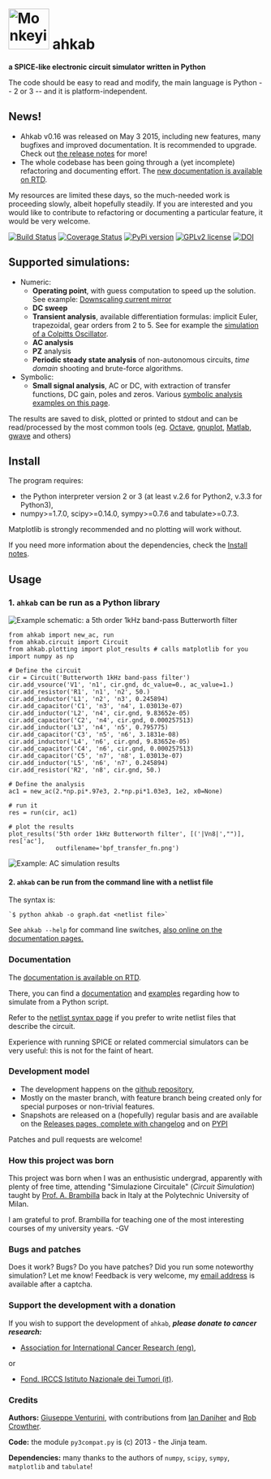 <img src="https://rawgithub.com/ahkab/ahkab/master/doc/images/logo_small.png" alt="Monkeying around" style="width: 80px;"/> ahkab
=================================================================================================================================

**a SPICE-like electronic circuit simulator written in Python**

The code should be easy to read and modify, the main language is Python -- 2 or 3 -- and it is platform-independent.

News!
-----

-   Ahkab v0.16 was released on May 3 2015, including new features, many bugfixes and improved documentation. It is recommended to upgrade. Check out [the release notes](https://github.com/ahkab/ahkab/releases/tag/v0.16) for more!
-   The whole codebase has been going through a (yet incomplete) refactoring and documenting effort. The [new documentation is available on RTD](http://ahkab.readthedocs.org/en/latest/).

My resources are limited these days, so the much-needed work is proceeding slowly, albeit hopefully steadily. If you are interested and you would like to contribute to refactoring or documenting a particular feature, it would be very welcome.

[![Build Status](https://travis-ci.org/ahkab/ahkab.png?branch=master)](https://travis-ci.org/ahkab/ahkab) [![Coverage Status](https://coveralls.io/repos/ahkab/ahkab/badge.png?branch=master)](https://coveralls.io/r/ahkab/ahkab?branch=master) [![PyPi version](http://img.shields.io/badge/version-0.16-brightgreen.png)](https://pypi.python.org/pypi/ahkab/) [![GPLv2 license](http://img.shields.io/badge/license-GPL%20v2-brightgreen.png)](https://raw.githubusercontent.com/ahkab/ahkab/master/LICENSE)
[![DOI](https://zenodo.org/badge/doi/10.5281/zenodo.17404.svg)](http://dx.doi.org/10.5281/zenodo.17404)

Supported simulations:
----------------------

-   Numeric:
    -   **Operating point**, with guess computation to speed up the solution. See example: [Downscaling current mirror](https://ahkab.readthedocs.org/en/latest/examples/OP_simulation.html)
    -   **DC sweep**
    -   **Transient analysis**, available differentiation formulas: implicit Euler, trapezoidal, gear orders from 2 to 5. See for example the [simulation of a Colpitts Oscillator](https://ahkab.readthedocs.org/en/latest/examples/Transient-Example.html).
    -   **AC analysis**
    -   **PZ** analysis
    -   **Periodic steady state analysis** of non-autonomous circuits, *time* *domain* shooting and brute-force algorithms.
-   Symbolic:
    -   **Small signal analysis**, AC or DC, with extraction of transfer functions, DC gain, poles and zeros. Various [symbolic analysis examples on this page](https://ahkab.readthedocs.org/en/latest/examples/Symbolic-simulation.html).

The results are saved to disk, plotted or printed to stdout and can be read/processed by the most common tools (eg. [Octave](http://www.gnu.org/software/octave/), [gnuplot](http://www.gnuplot.info/), [Matlab](http://www.mathworks.com/products/matlab/), [gwave](http://www.telltronics.org/software/gwave/) and others)

Install
-------

The program requires:

-   the Python interpreter version 2 or 3 (at least v.2.6 for Python2, v.3.3 for Python3),
-   numpy>=1.7.0, scipy>=0.14.0, sympy>=0.7.6 and tabulate>=0.7.3.

Matplotlib is strongly recommended and no plotting will work without.

If you need more information about the dependencies, check the [Install notes](https://ahkab.readthedocs.org/en/latest/help/Install-Notes.html).

Usage
-----

### 1. `ahkab` can be run as a Python library

<img src="https://rawgithub.com/ahkab/ahkab/master/doc/images/readme_example/pbf.svg" alt="Example schematic: a 5th order 1kHz band-pass Butterworth filter"/>

``` {.sourceCode .python}
from ahkab import new_ac, run
from ahkab.circuit import Circuit
from ahkab.plotting import plot_results # calls matplotlib for you
import numpy as np

# Define the circuit
cir = Circuit('Butterworth 1kHz band-pass filter')
cir.add_vsource('V1', 'n1', cir.gnd, dc_value=0., ac_value=1.)
cir.add_resistor('R1', 'n1', 'n2', 50.)
cir.add_inductor('L1', 'n2', 'n3', 0.245894)
cir.add_capacitor('C1', 'n3', 'n4', 1.03013e-07)
cir.add_inductor('L2', 'n4', cir.gnd, 9.83652e-05)
cir.add_capacitor('C2', 'n4', cir.gnd, 0.000257513)
cir.add_inductor('L3', 'n4', 'n5', 0.795775)
cir.add_capacitor('C3', 'n5', 'n6', 3.1831e-08)
cir.add_inductor('L4', 'n6', cir.gnd, 9.83652e-05)
cir.add_capacitor('C4', 'n6', cir.gnd, 0.000257513)
cir.add_capacitor('C5', 'n7', 'n8', 1.03013e-07)
cir.add_inductor('L5', 'n6', 'n7', 0.245894)
cir.add_resistor('R2', 'n8', cir.gnd, 50.)

# Define the analysis
ac1 = new_ac(2.*np.pi*.97e3, 2.*np.pi*1.03e3, 1e2, x0=None)

# run it
res = run(cir, ac1)

# plot the results
plot_results('5th order 1kHz Butterworth filter', [('|Vn8|',"")], res['ac'],
             outfilename='bpf_transfer_fn.png')
```

<img src="https://rawgithub.com/ahkab/ahkab/master/doc/images/readme_example/bpf_results.svg" alt="Example: AC simulation results"/>

#### 2. `ahkab` can be run from the command line with a netlist file

The syntax is:

    `$ python ahkab -o graph.dat <netlist file>`

See `ahkab --help` for command line switches, [also online on the documentation pages.](http://ahkab.readthedocs.org/en/latest/help/Command-Line-Help.html)

### Documentation

The [documentation is available on RTD](http://ahkab.readthedocs.org/en/latest/).

There, you can find a [documentation](http://ahkab.readthedocs.org/en/latest/ahkab.html) and [examples](http://ahkab.readthedocs.org/en/latest/examples/Python_API.html) regarding how to simulate from a Python script.

Refer to the [netlist syntax page](http://ahkab.readthedocs.org/en/latest/help/Netlist-Syntax.html) if you prefer to write netlist files that describe the circuit.

Experience with running SPICE or related commercial simulators can be very useful: this is not for the faint of heart.

### Development model

-   The development happens on the [github repository](https://github.com/ahkab/ahkab),
-   Mostly on the master branch, with feature branch being created only for special purposes or non-trivial features.
-   Snapshots are released on a (hopefully) regular basis and are available on the [Releases pages, complete with changelog](https://github.com/ahkab/ahkab/releases) and on [PYPI](https://pypi.python.org/pypi/ahkab/)

Patches and pull requests are welcome!

### How this project was born

This project was born when I was an enthusistic undergrad, apparently with plenty of free time, attending "Simulazione Circuitale" (*Circuit Simulation*) taught by [Prof. A. Brambilla](http://brambilla.dei.polimi.it/) back in Italy at the Polytechnic University of Milan.

I am grateful to prof. Brambilla for teaching one of the most interesting courses of my university years. -GV

### Bugs and patches

Does it work? Bugs? Do you have patches? Did you run some noteworthy simulation? Let me know! Feedback is very welcome, my [email address](http://tinymailto.com/5310) is available after a captcha.

### Support the development with a donation

If you wish to support the development of `ahkab`, ***please donate to cancer research:***

-   [Association for International Cancer Research (eng)](http://www.aicr.org.uk/donate.aspx),

or

-   [Fond. IRCCS Istituto Nazionale dei Tumori (it)](http://www.istitutotumori.mi.it/modules.php?name=Content&pa=showpage&pid=24).

### Credits

**Authors:** [Giuseppe Venturini](https://github.com/ggventurini), with contributions from [Ian Daniher](https://github.com/itdaniher) and [Rob Crowther](https://github.com/weilawei).

**Code:** the module `py3compat.py` is (c) 2013 - the Jinja team.

**Dependencies:** many thanks to the authors of `numpy`, `scipy`, `sympy`, ``matplotlib`` and ``tabulate``!

